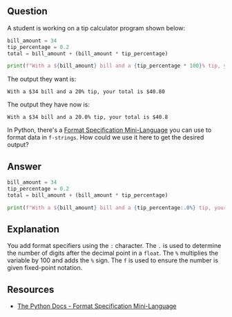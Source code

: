 ## Question

A student is working on a tip calculator program shown below:

```python
bill_amount = 34
tip_percentage = 0.2
total = bill_amount + (bill_amount * tip_percentage)

print(f"With a ${bill_amount} bill and a {tip_percentage * 100}% tip, your total is ${total}")
```

The output they want is:

```text
With a $34 bill and a 20% tip, your total is $40.80
```

The output they have now is:

```text
With a $34 bill and a 20.0% tip, your total is $40.8
```

In Python, there's a [Format Specification Mini-Language](https://docs.python.org/3/library/string.html#format-specification-mini-language) you can use to format data in `f-strings`. How could we use it here to get the desired output?

## Answer

```python
bill_amount = 34
tip_percentage = 0.2
total = bill_amount + (bill_amount * tip_percentage)

print(f"With a ${bill_amount} bill and a {tip_percentage:.0%} tip, your total is ${total:.2f}")
```

## Explanation

You add format specifiers using the `:` character. The `.` is used to determine the number of digits after the decimal point in a `float`. The `%` multiplies the variable by 100 and adds the `%` sign. The `f` is used to ensure the number is given fixed-point notation. 

## Resources

-   [The Python Docs - Format Specification Mini-Language](https://docs.python.org/3/library/string.html#format-specification-mini-language)
